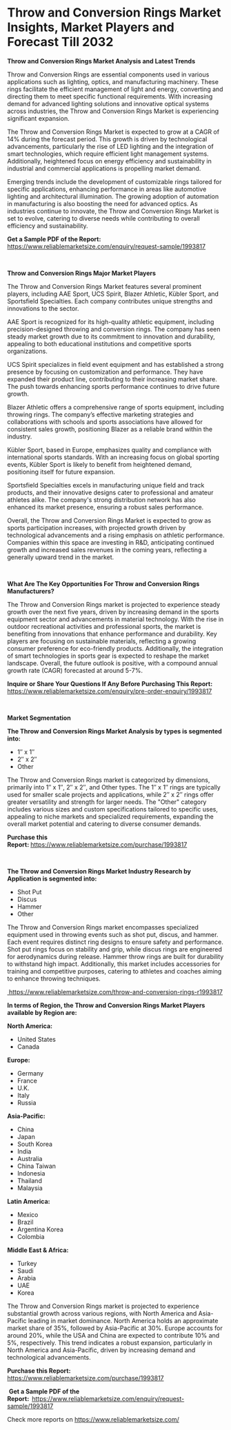 <p><h1>Throw and Conversion Rings Market Insights, Market Players and Forecast Till 2032</h1></p><p><strong>Throw and Conversion Rings Market Analysis and Latest Trends</strong></p>
<p><p>Throw and Conversion Rings are essential components used in various applications such as lighting, optics, and manufacturing machinery. These rings facilitate the efficient management of light and energy, converting and directing them to meet specific functional requirements. With increasing demand for advanced lighting solutions and innovative optical systems across industries, the Throw and Conversion Rings Market is experiencing significant expansion.</p><p>The Throw and Conversion Rings Market is expected to grow at a CAGR of 14% during the forecast period. This growth is driven by technological advancements, particularly the rise of LED lighting and the integration of smart technologies, which require efficient light management systems. Additionally, heightened focus on energy efficiency and sustainability in industrial and commercial applications is propelling market demand. </p><p>Emerging trends include the development of customizable rings tailored for specific applications, enhancing performance in areas like automotive lighting and architectural illumination. The growing adoption of automation in manufacturing is also boosting the need for advanced optics. As industries continue to innovate, the Throw and Conversion Rings Market is set to evolve, catering to diverse needs while contributing to overall efficiency and sustainability.</p></p>
<p><strong>Get a Sample PDF of the Report:&nbsp;</strong> <a href="https://www.reliablemarketsize.com/enquiry/request-sample/1993817?utm_campaign=1836&utm_medium=2&utm_source=Github&utm_content=ia&utm_term=15012025&utm_id=throw-and-conversion-rings">https://www.reliablemarketsize.com/enquiry/request-sample/1993817</a></p>
<p>&nbsp;</p>
<p><strong>Throw and Conversion Rings Major Market Players</strong></p>
<p><p>The Throw and Conversion Rings Market features several prominent players, including AAE Sport, UCS Spirit, Blazer Athletic, Kübler Sport, and Sportsfield Specialties. Each company contributes unique strengths and innovations to the sector.</p><p>AAE Sport is recognized for its high-quality athletic equipment, including precision-designed throwing and conversion rings. The company has seen steady market growth due to its commitment to innovation and durability, appealing to both educational institutions and competitive sports organizations. </p><p>UCS Spirit specializes in field event equipment and has established a strong presence by focusing on customization and performance. They have expanded their product line, contributing to their increasing market share. The push towards enhancing sports performance continues to drive future growth.</p><p>Blazer Athletic offers a comprehensive range of sports equipment, including throwing rings. The company’s effective marketing strategies and collaborations with schools and sports associations have allowed for consistent sales growth, positioning Blazer as a reliable brand within the industry.</p><p>Kübler Sport, based in Europe, emphasizes quality and compliance with international sports standards. With an increasing focus on global sporting events, Kübler Sport is likely to benefit from heightened demand, positioning itself for future expansion.</p><p>Sportsfield Specialties excels in manufacturing unique field and track products, and their innovative designs cater to professional and amateur athletes alike. The company's strong distribution network has also enhanced its market presence, ensuring a robust sales performance.</p><p>Overall, the Throw and Conversion Rings Market is expected to grow as sports participation increases, with projected growth driven by technological advancements and a rising emphasis on athletic performance. Companies within this space are investing in R&D, anticipating continued growth and increased sales revenues in the coming years, reflecting a generally upward trend in the market.</p></p>
<p>&nbsp;</p>
<p><strong>What Are The Key Opportunities For Throw and Conversion Rings Manufacturers?</strong></p>
<p><p>The Throw and Conversion Rings market is projected to experience steady growth over the next five years, driven by increasing demand in the sports equipment sector and advancements in material technology. With the rise in outdoor recreational activities and professional sports, the market is benefiting from innovations that enhance performance and durability. Key players are focusing on sustainable materials, reflecting a growing consumer preference for eco-friendly products. Additionally, the integration of smart technologies in sports gear is expected to reshape the market landscape. Overall, the future outlook is positive, with a compound annual growth rate (CAGR) forecasted at around 5-7%.</p></p>
<p><strong>Inquire or Share Your Questions If Any Before Purchasing This Report:</strong> <a href="https://www.reliablemarketsize.com/enquiry/pre-order-enquiry/1993817?utm_campaign=1836&utm_medium=2&utm_source=Github&utm_content=ia&utm_term=15012025&utm_id=throw-and-conversion-rings">https://www.reliablemarketsize.com/enquiry/pre-order-enquiry/1993817</a></p>
<p>&nbsp;</p>
<p><strong>Market Segmentation</strong></p>
<p><strong>The Throw and Conversion Rings Market Analysis by types is segmented into:</strong></p>
<p><ul><li>1″ x 1″</li><li>2″ x 2″</li><li>Other</li></ul></p>
<p><p>The Throw and Conversion Rings market is categorized by dimensions, primarily into 1″ x 1″, 2″ x 2″, and Other types. The 1″ x 1″ rings are typically used for smaller scale projects and applications, while 2″ x 2″ rings offer greater versatility and strength for larger needs. The "Other" category includes various sizes and custom specifications tailored to specific uses, appealing to niche markets and specialized requirements, expanding the overall market potential and catering to diverse consumer demands.</p></p>
<p><strong>Purchase this Report:&nbsp;</strong><a href="https://www.reliablemarketsize.com/purchase/1993817?utm_campaign=1836&utm_medium=2&utm_source=Github&utm_content=ia&utm_term=15012025&utm_id=throw-and-conversion-rings">https://www.reliablemarketsize.com/purchase/1993817</a></p>
<p>&nbsp;</p>
<p><strong>The Throw and Conversion Rings Market Industry Research by Application is segmented into:</strong></p>
<p><ul><li>Shot Put</li><li>Discus</li><li>Hammer</li><li>Other</li></ul></p>
<p><p>The Throw and Conversion Rings market encompasses specialized equipment used in throwing events such as shot put, discus, and hammer. Each event requires distinct ring designs to ensure safety and performance. Shot put rings focus on stability and grip, while discus rings are engineered for aerodynamics during release. Hammer throw rings are built for durability to withstand high impact. Additionally, this market includes accessories for training and competitive purposes, catering to athletes and coaches aiming to enhance throwing techniques.</p></p>
<p><a href="https://www.reliablemarketsize.com/throw-and-conversion-rings-r1993817?utm_campaign=1836&utm_medium=2&utm_source=Github&utm_content=ia&utm_term=15012025&utm_id=throw-and-conversion-rings">&nbsp;https://www.reliablemarketsize.com/throw-and-conversion-rings-r1993817</a></p>
<p><strong>In terms of Region, the Throw and Conversion Rings Market Players available by Region are:</strong></p>
<p>
    <p> <strong> North America: </strong>
        <ul>
            <li>United States</li>
            <li>Canada</li>
        </ul>
        </p> 
    <p> <strong> Europe: </strong>
        <ul>
            <li>Germany</li>
            <li>France</li>
            <li>U.K.</li>
            <li>Italy</li>
            <li>Russia</li>
        </ul>
        </p> 
    <p> <strong> Asia-Pacific: </strong>
        <ul>
            <li>China</li>
            <li>Japan</li>
            <li>South Korea</li>
            <li>India</li>
            <li>Australia</li>
            <li>China Taiwan</li>
            <li>Indonesia</li>
            <li>Thailand</li>
            <li>Malaysia</li>
        </ul>
        </p> 
    <p> <strong> Latin America: </strong>
        <ul>
            <li>Mexico</li>
            <li>Brazil</li>
            <li>Argentina Korea</li>
            <li>Colombia</li>
        </ul>
        </p> 
    <p> <strong> Middle East & Africa: </strong>
        <ul>
            <li>Turkey</li>
            <li>Saudi</li>
            <li>Arabia</li>
            <li>UAE</li>
            <li>Korea</li>
        </ul>
    </p>
    </p>
<p><p>The Throw and Conversion Rings market is projected to experience substantial growth across various regions, with North America and Asia-Pacific leading in market dominance. North America holds an approximate market share of 35%, followed by Asia-Pacific at 30%. Europe accounts for around 20%, while the USA and China are expected to contribute 10% and 5%, respectively. This trend indicates a robust expansion, particularly in North America and Asia-Pacific, driven by increasing demand and technological advancements.</p></p>
<p><strong>Purchase this Report: </strong><a href="https://www.reliablemarketsize.com/purchase/1993817?utm_campaign=1836&utm_medium=2&utm_source=Github&utm_content=ia&utm_term=15012025&utm_id=throw-and-conversion-rings">https://www.reliablemarketsize.com/purchase/1993817</a></p>
<p>&nbsp;<strong>Get a Sample PDF of the Report:&nbsp;&nbsp;</strong><a href="https://www.reliablemarketsize.com/enquiry/request-sample/1993817?utm_campaign=1836&utm_medium=2&utm_source=Github&utm_content=ia&utm_term=15012025&utm_id=throw-and-conversion-rings">https://www.reliablemarketsize.com/enquiry/request-sample/1993817</a></p>
<p><strong></strong></p>
<p>Check more reports on <a href="https://www.reliablemarketsize.com/?utm_campaign=1836&utm_medium=2&utm_source=Github&utm_content=ia&utm_term=15012025&utm_id=throw-and-conversion-rings">https://www.reliablemarketsize.com/</a></p>